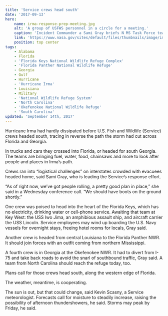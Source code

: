 ```yaml
---
title: 'Service crews head south'
date: '2017-09-13'
hero:
    name: irma-response-prep-meeting.jpg
    alt: 'A group of USFWS personnel in a circle for a meeting.'
    caption: 'Incident Commander a Sami Gray briefs N MS Task Force team before heading into Big Pine Key to provide support following hurricane. Photo by USFWS.'
    link: 'https://www.nasa.gov/sites/default/files/thumbnails/image/image_2_-irma-goes-9917.jpg'
    position: top center
tags:
    - Alabama
    - Florida
    - 'Florida Keys National Wildlife Refuge Complex'
    - 'Florida Panther National Wildlife Refuge'
    - Georgia
    - Gulf
    - Hurricane
    - 'Hurricane Irma'
    - Louisiana
    - Military
    - 'National Wildlife Refuge System'
    - 'North Carolina'
    - 'Okefenokee National Wildlife Refuge'
    - 'South Carolina'
updated: 'September 14th, 2017'
---
```


Hurricane Irma had hardly dissipated before U.S. Fish and Wildlife (Service) crews headed south, tracing in reverse the path the storm had cut across Florida and Georgia.
 
In trucks and cars they crossed into Florida, or headed for south Georgia. The teams are bringing fuel, water, food, chainsaws and more to look after people and places in Irma’s path.
 
Crews ran into “logistical challenges” on interstates crowded with evacuees headed home, said Sami Gray, who is leading the Service’s response effort.
  
“As of right now, we’ve got people rolling, a pretty good plan in place,” she said in a Wednesday conference call. “We should have boots on the ground shortly.”
 
One crew was poised to head into the heart of the Florida Keys, which has no electricity, drinking water or cell-phone service. Awaiting that team at Key West: the USS Iwo Jima, an amphibious assault ship, and aircraft carrier the USS Lincoln. Service employees may wind up boarding the U.S. Navy vessels for overnight stays, freeing hotel rooms for locals, Gray said.

Another crew is headed from central Louisiana to the Florida Panther NWR. It should join forces with an outfit coming from northern Mississippi.
 
A fourth crew is in Georgia at the Okefenokee NWR. It had to divert from I-75 and take back roads to avoid the snarl of southbound traffic, Gray said. A team from North Carolina should reach the refuge today, too.
 
Plans call for those crews head south, along the western edge of Florida.
 
The weather, meantime, is cooperating.
 
The sun is out, but that could change, said Kevin Scasny, a Service meteorologist. Forecasts call for moisture to steadily increase, raising the possibility of afternoon thundershowers, he said. Storms may peak by Friday, he said.
